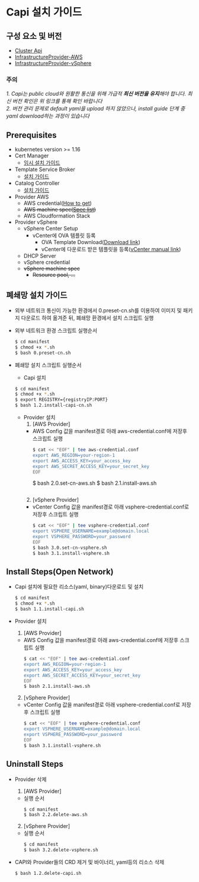 
# Capi 설치 가이드

## 구성 요소 및 버전
* [Cluster Api](https://github.com/kubernetes-sigs/cluster-api/releases/latest)
* [InfrastructureProvider-AWS](https://github.com/kubernetes-sigs/cluster-api-provider-aws/releases/latest)
* [InfrastructureProvider-vSphere](https://github.com/kubernetes-sigs/cluster-api-provider-vsphere/releases/latest)

 ### **주의**
 _1. Capi는 public cloud와 원활한 통신을 위해 가급적 **최신 버전을 유지**해야 합니다. 최신 버전 확인은 위 링크를 통해 확인 바랍니다_
 <br>_2. 버전 관리 문제로 default yaml을 upload 하지 않았으나, install guide 단계 중 yaml download하는 과정이 있습니다_ 

## Prerequisites
* kubernetes version >= 1.16
* Cert Manager
    * [임시 설치 가이드](https://github.com/tmax-cloud/install-cert-manager-temp)
* Template Service Broker
    * [설치 가이드](https://github.com/tmax-cloud/template-service-broker)
* Catalog Controller
    * [설치 가이드](https://github.com/tmax-cloud/install-catalog)
* Provider AWS
    * AWS credential([How to get](https://docs.aws.amazon.com/IAM/latest/UserGuide/id_credentials_access-keys.html))
    * ~~AWS machine spec([Spec list](https://aws.amazon.com/ec2/instance-types/?nc1=h_ls))~~
    * AWS Cloudformation Stack
* Provider vSphere
    * vSphere Center Setup
        * vCenter에 OVA 템플릿 등록
            * OVA Template Download([Download link](https://storage.googleapis.com/capv-images/release/v1.17.3/ubuntu-1804-kube-v1.17.3.ova))
            * vCenter에 다운로드 받은 템플릿을 등록([vCenter manual link](https://docs.vmware.com/kr/VMware-vSphere/7.0/com.vmware.vsphere.vm_admin.doc/GUID-AFEDC48B-C96F-4088-9C1F-4F0A30E965DE.html))
    * DHCP Server
    * vSphere credential
    * ~~vSphere machine spec~~
        * ~~Resource pool, ...~~

## 폐쇄망 설치 가이드
* 외부 네트워크 통신이 가능한 환경에서 0.preset-cn.sh를 이용하여 이미지 및 패키지 다운로드 하여 옮겨준 뒤, 폐쇄망 환경에서 설치 스크립트 실행
* 외부 네트워크 환경 스크립트 실행순서
    ```bash
    $ cd manifest
    $ chmod +x *.sh
    $ bash 0.preset-cn.sh
    ```

* 폐쇄망 설치 스크립트 실행순서
    * Capi 설치
    ```bash
    $ cd manifest
    $ chmod +x *.sh
    $ export REGISTRY={registryIP:PORT}
    $ bash 1.2.install-capi-cn.sh
    ```
    
    * Provider 설치
        1. [AWS Provider]
        * AWS Config 값을 manifest경로 아래 aws-credential.conf에 저장후 스크립트 실행
            ```bash
            $ cat << "EOF" | tee aws-credential.conf
            export AWS_REGION=your-region-1
            export AWS_ACCESS_KEY=your_access_key
            export AWS_SECRET_ACCESS_KEY=your_secret_key
            EOF
            ```    
            $ bash 2.0.set-cn-aws.sh
            $ bash 2.1.install-aws.sh
            ```

        2. [vSphere Provider]
        * vCenter Config 값을 manifest경로 아래 vsphere-credential.conf로 저장후 스크립트 실행
            ```bash
            $ cat << "EOF" | tee vsphere-credential.conf
            export VSPHERE_USERNAME=example@domain.local
            export VSPHERE_PASSWORD=your_password
            EOF
            $ bash 3.0.set-cn-vsphere.sh
            $ bash 3.1.install-vsphere.sh
            ```
## Install Steps(Open Network)
* Capi 설치에 필요한 리소스(yaml, binary)다운로드 및 설치
    ```bash
    $ cd manifest
    $ chmod +x *.sh
    $ bash 1.1.install-capi.sh
    ```

* Provider 설치
    1. [AWS Provider]
    * AWS Config 값을 manifest경로 아래 aws-credential.conf에 저장후 스크립트 실행
        ```bash
        $ cat << "EOF" | tee aws-credential.conf
        export AWS_REGION=your-region-1
        export AWS_ACCESS_KEY=your_access_key
        export AWS_SECRET_ACCESS_KEY=your_secret_key
        EOF
        $ bash 2.1.install-aws.sh

    2. [vSphere Provider]
    * vCenter Config 값을 manifest경로 아래 vsphere-credential.conf로 저장후 스크립트 실행
        ```bash
        $ cat << "EOF" | tee vsphere-credential.conf
        export VSPHERE_USERNAME=example@domain.local
        export VSPHERE_PASSWORD=your_password
        EOF
        $ bash 3.1.install-vsphere.sh
        ```
## Uninstall Steps
* Provider 삭제
    1. [AWS Provider]
    * 실행 순서
        ```bash
        $ cd manifest
        $ bash 2.2.delete-aws.sh
        ```

    2. [vSphere Provider]
    * 실행 순서
        ```bash
        $ cd manifest
        $ bash 3.2.delete-vsphere.sh
        ```

* CAPI와 Provider들의 CRD 제거 및 바이너리, yaml등의 리소스 삭제
    ```bash
    $ bash 1.2.delete-capi.sh
    ```
